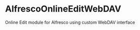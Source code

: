 AlfrescoOnlineEditWebDAV
========================

Online Edit module for Alfresco using custom WebDAV interface
